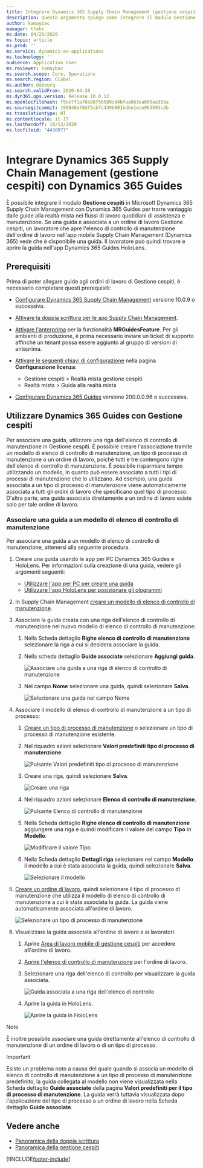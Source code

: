 ```yaml
---
title: Integrare Dynamics 365 Supply Chain Management (gestione cespiti) con Dynamics 365 Guides
description: Questo argomento spiega come integrare il modulo Gestione cespiti in Microsoft Dynamics 365 Supply Chain Management con Dynamics 365 Guides per trarre vantaggio dalle guide alla realtà mista nei flussi di lavoro quotidiani di assistenza e manutenzione.
author: kamaybac
manager: tfehr
ms.date: 04/28/2020
ms.topic: article
ms.prod: ''
ms.service: dynamics-ax-applications
ms.technology: ''
audience: Application User
ms.reviewer: kamaybac
ms.search.scope: Core, Operations
ms.search.region: Global
ms.author: dabourq
ms.search.validFrom: 2020-04-28
ms.dyn365.ops.version: Release 10.0.12
ms.openlocfilehash: f9ee7f1af8e88f56589c84bfaa063ea005aa353a
ms.sourcegitcommit: 199848e78df5cb7c439b001bdbe1ece963593cdb
ms.translationtype: HT
ms.contentlocale: it-IT
ms.lasthandoff: 10/13/2020
ms.locfileid: "4430977"
---
```

# <a name="integrate-dynamics-365-supply-chain-management-asset-management-with-dynamics-365-guides"></a>Integrare Dynamics 365 Supply Chain Management (gestione cespiti) con Dynamics 365 Guides

È possibile integrare il modulo **Gestione cespiti** in Microsoft Dynamics 365 Supply Chain Management con Dynamics 365 Guides per trarre vantaggio dalle guide alla realtà mista nei flussi di lavoro quotidiani di assistenza e manutenzione. Se una guida è associata a un ordine di lavoro Gestione cespiti, un lavoratore che apre l'elenco di controllo di manutenzione dell'ordine di lavoro nell'app mobile Supply Chain Management (Dynamics 365) vede che è disponibile una guida. Il lavoratore può quindi trovare e aprire la guida nell'app Dynamics 365 Guides HoloLens.

## <a name="prerequisites"></a>Prerequisiti

Prima di poter allegare guide agli ordini di lavoro di Gestione cespiti, è necessario completare questi prerequisiti:

- [Configurare Dynamics 365 Supply Chain Management](../../fin-ops-core/fin-ops/index.md) versione 10.0.9 o successiva.
- [Attivare la doppia scrittura per le app Supply Chain Management](../../fin-ops-core/dev-itpro/data-entities/dual-write/enable-dual-write.md).
- [Attivare l'anterprima](../../fin-ops-core/dev-itpro/data-entities/data-entities-data-packages.md#features-flighted-in-data-management-and-enabling-flighted-features) per la funzionalità **MRGuidesFeature**. Per gli ambienti di produzione, è prima necessario inviare un ticket di supporto affinché un tenant possa essere aggiunto al gruppo di versioni di anteprima.
- [Attivare le seguenti chiavi di configurazione](https://docs.microsoft.com/dynamicsax-2012/appuser-itpro/license-code-and-configuration-key-reference) nella pagina **Configurazione licenza**:

    - Gestione cespiti \> Realtà mista gestione cespiti
    - Realtà mista \> Guida alla realtà mista

- [Configurare Dynamics 365 Guides](https://docs.microsoft.com/dynamics365/mixed-reality/guides/setup#step-2-create-a-common-data-service-environment-and-install-the-dynamics-365-guides-solution) versione 200.0.0.96 o successiva.

## <a name="use-dynamics-365-guides-with-asset-management"></a>Utilizzare Dynamics 365 Guides con Gestione cespiti

Per associare una guida, utilizzare una riga dell'elenco di controllo di manutenzione in Gestione cespiti. È possibile creare l'associazione tramite un modello di elenco di controllo di manutenzione, un tipo di processo di manutenzione o un ordine di lavoro, poiché tutti e tre contengono righe dell'elenco di controllo di manutenzione. È possibile risparmiare tempo utilizzando un modello, in quanto può essere associato a tutti i tipi di processi di manutenzione che lo utilizzano. Ad esempio, una guida associata a un tipo di processo di manutenzione viene automaticamente associata a tutti gli ordini di lavoro che specificano quel tipo di processo. D'altra parte, una guida associata direttamente a un ordine di lavoro esiste solo per tale ordine di lavoro.

### <a name="associate-a-guide-with-a-maintenance-checklist-template"></a>Associare una guida a un modello di elenco di controllo di manutenzione

Per associare una guida a un modello di elenco di controllo di manutenzione, attenersi alla seguente procedura.

1. Creare una guida usando le app per PC Dynamics 365 Guides e HoloLens. Per informazioni sulla creazione di una guida, vedere gli argomenti seguenti:

    - [Utilizzare l'app per PC per creare una guida](https://docs.microsoft.com/dynamics365/mixed-reality/guides/pc-app-overview)
    - [Utilizzare l'app HoloLens per posizionare gli ologrammi](https://docs.microsoft.com/dynamics365/mixed-reality/guides/hololens-app-overview)

1. In Supply Chain Management [creare un modello di elenco di controllo di manutenzione](setup-for-work-orders/job-groups-and-job-types-variants-trades-and-checklists.md#create-a-maintenance-checklist-template).
1. Associare la guida creata con una riga dell'elenco di controllo di manutenzione nel nuovo modello di elenco di controllo di manutenzione:

    1. Nella Scheda dettaglio **Righe elenco di controllo di manutenzione** selezionare la riga a cui si desidera associare la guida.
    1. Nella scheda dettaglio **Guide associate** selezionare **Aggiungi guida**.

        ![Associare una guida a una riga di elenco di controllo di manutenzione](media/am-guides-integration-add-guide.png "Associare una guida a una riga di elenco di controllo di manutenzione")

    1. Nel campo **Nome** selezionare una guida, quindi selezionare **Salva**.

        ![Selezionare una guida nel campo Nome](media/am-guides-integration-select-guide.png "Selezionare una guida nel campo Nome")

1. Associare il modello di elenco di controllo di manutenzione a un tipo di processo:

    1. [Creare un tipo di processo di manutenzione](setup-for-work-orders/job-groups-and-job-types-variants-trades-and-checklists.md#create-a-maintenance-job-type) o selezionare un tipo di processo di manutenzione esistente.
    1. Nel riquadro azioni selezionare **Valori predefiniti tipo di processo di manutenzione**.

        ![Pulsante Valori predefiniti tipo di processo di manutenzione](media/am-guides-integration-job-defaults.png "Pulsante Valori predefiniti tipo di processo di manutenzione")

    1. Creare una riga, quindi selezionare **Salva**.

        ![Creare una riga](media/am-guides-integration-add-line.png "Creare una riga")

    1. Nel riquadro azioni selezionare **Elenco di controllo di manutenzione**.

        ![Pulsante Elenco di controllo di manutenzione](media/am-guides-integration-maintenance-checklist.png "Pulsante Elenco di controllo di manutenzione")

    1. Nella Scheda dettaglio **Righe elenco di controllo di manutenzione** aggiungere una riga e quindi modificare il valore del campo **Tipo** in **Modello**.

        ![Modificare il valore Tipo](media/am-guides-integration-checklist-lines.png "Modificare il valore Tipo")

    1. Nella Scheda dettaglio **Dettagli riga** selezionare nel campo **Modello** il modello a cui è stata associata la guida, quindi selezionare **Salva**.

        ![Selezionare il modello](media/am-guides-integration-checklist-line-details.png "Selezionare il modello")

1. [Creare un ordine di lavoro](work-orders/manually-created-workorders.md#create-work-order), quindi selezionare il tipo di processo di manutenzione che utilizza il modello di elenco di controllo di manutenzione a cui è stata associata la guida. La guida viene automaticamente associata all'ordine di lavoro.

    ![Selezionare un tipo di processo di manutenzione](media/am-guides-integration-create-work-order.png "Selezionare un tipo di processo di manutenzione")

1. Visualizzare la guida associata all'ordine di lavoro e ai lavoratori.

    1. Aprire [Area di lavoro mobile di gestione cespiti](asset-management-mobile-workspace.md) per accedere all'ordine di lavoro.
    1. [Aprire l'elenco di controllo di manutenzione](asset-management-mobile-workspace.md#view-maintenance-checklist-on-a-work-order-job) per l'ordine di lavoro.
    1. Selezionare una riga dell'elenco di controllo per visualizzare la guida associata.

        ![Guida associata a una riga dell'elenco di controllo](media/am-guides-integration-show-guide.png "Guida associata a una riga dell'elenco di controllo")

    1. Aprire la guida in HoloLens.

        ![Aprire la guida in HoloLens](media/am-guides-integration-hololens-select.png "Aprire la guida in HoloLens")

> [!NOTE]
> È inoltre possibile associare una guida direttamente all'elenco di controllo di manutenzione di un ordine di lavoro o di un tipo di processo.

> [!IMPORTANT]
> Esiste un problema noto a causa del quale quando si associa un modello di elenco di controllo di manutenzione a un tipo di processo di manutenzione predefinito, la guida collegata al modello non viene visualizzata nella Scheda dettaglio **Guide associate** della pagina **Valori predefiniti per il tipo di processo di manutenzione**. La guida verrà tuttavia visualizzata dopo l'applicazione del tipo di processo a un ordine di lavoro nella Scheda dettaglio **Guide associate**.

## <a name="see-also"></a>Vedere anche

- [Panoramica della doppia scrittura](../../fin-ops-core/dev-itpro/data-entities/dual-write/dual-write-overview.md)
- [Panoramica della gestione cespiti](index.md)


[!INCLUDE[footer-include](../../includes/footer-banner.md)]